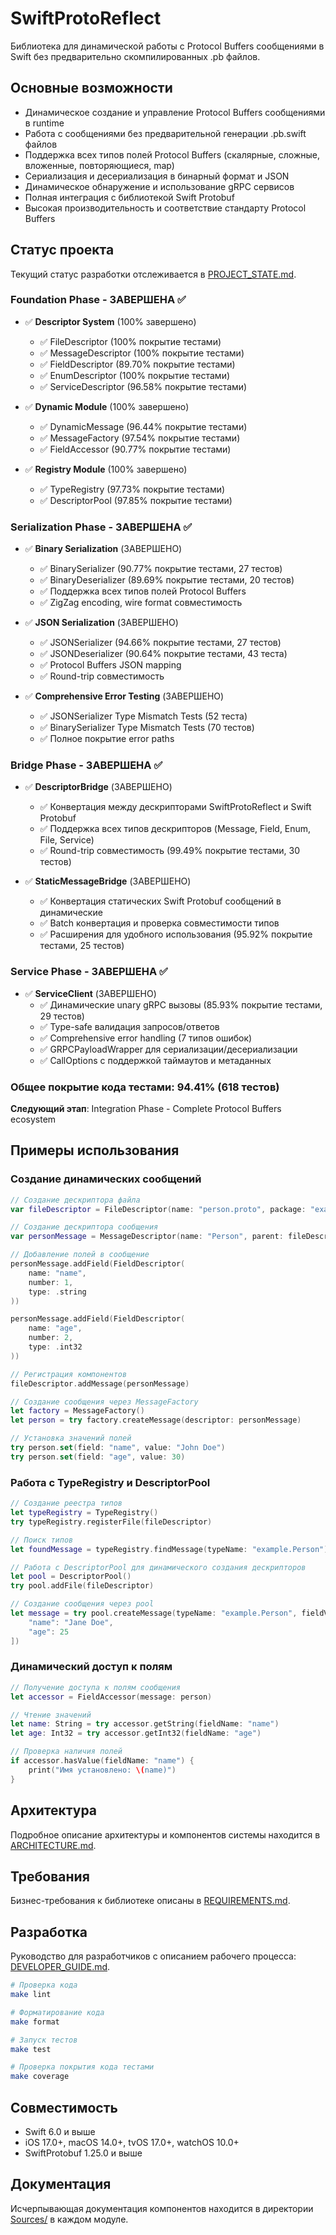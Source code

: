 # SwiftProtoReflect

Библиотека для динамической работы с Protocol Buffers сообщениями в Swift без предварительно скомпилированных .pb файлов.

## Основные возможности

- Динамическое создание и управление Protocol Buffers сообщениями в runtime
- Работа с сообщениями без предварительной генерации .pb.swift файлов
- Поддержка всех типов полей Protocol Buffers (скалярные, сложные, вложенные, повторяющиеся, map)
- Сериализация и десериализация в бинарный формат и JSON
- Динамическое обнаружение и использование gRPC сервисов
- Полная интеграция с библиотекой Swift Protobuf
- Высокая производительность и соответствие стандарту Protocol Buffers

## Статус проекта

Текущий статус разработки отслеживается в [PROJECT_STATE.md](PROJECT_STATE.md).

### Foundation Phase - ЗАВЕРШЕНА ✅

- ✅ **Descriptor System** (100% завершено)
  - ✅ FileDescriptor (100% покрытие тестами)
  - ✅ MessageDescriptor (100% покрытие тестами)
  - ✅ FieldDescriptor (89.70% покрытие тестами)
  - ✅ EnumDescriptor (100% покрытие тестами)
  - ✅ ServiceDescriptor (96.58% покрытие тестами)

- ✅ **Dynamic Module** (100% завершено)
  - ✅ DynamicMessage (96.44% покрытие тестами)
  - ✅ MessageFactory (97.54% покрытие тестами)
  - ✅ FieldAccessor (90.77% покрытие тестами)

- ✅ **Registry Module** (100% завершено)
  - ✅ TypeRegistry (97.73% покрытие тестами)
  - ✅ DescriptorPool (97.85% покрытие тестами)

### Serialization Phase - ЗАВЕРШЕНА ✅

- ✅ **Binary Serialization** (ЗАВЕРШЕНО)
  - ✅ BinarySerializer (90.77% покрытие тестами, 27 тестов)
  - ✅ BinaryDeserializer (89.69% покрытие тестами, 20 тестов)
  - ✅ Поддержка всех типов полей Protocol Buffers
  - ✅ ZigZag encoding, wire format совместимость

- ✅ **JSON Serialization** (ЗАВЕРШЕНО)
  - ✅ JSONSerializer (94.66% покрытие тестами, 27 тестов)
  - ✅ JSONDeserializer (90.64% покрытие тестами, 43 теста)
  - ✅ Protocol Buffers JSON mapping
  - ✅ Round-trip совместимость

- ✅ **Comprehensive Error Testing** (ЗАВЕРШЕНО)
  - ✅ JSONSerializer Type Mismatch Tests (52 теста)
  - ✅ BinarySerializer Type Mismatch Tests (70 тестов)
  - ✅ Полное покрытие error paths

### Bridge Phase - ЗАВЕРШЕНА ✅

- ✅ **DescriptorBridge** (ЗАВЕРШЕНО)
  - ✅ Конвертация между дескрипторами SwiftProtoReflect и Swift Protobuf
  - ✅ Поддержка всех типов дескрипторов (Message, Field, Enum, File, Service)
  - ✅ Round-trip совместимость (99.49% покрытие тестами, 30 тестов)

- ✅ **StaticMessageBridge** (ЗАВЕРШЕНО)
  - ✅ Конвертация статических Swift Protobuf сообщений в динамические
  - ✅ Batch конвертация и проверка совместимости типов
  - ✅ Расширения для удобного использования (95.92% покрытие тестами, 25 тестов)

### Service Phase - ЗАВЕРШЕНА ✅

- ✅ **ServiceClient** (ЗАВЕРШЕНО)
  - ✅ Динамические unary gRPC вызовы (85.93% покрытие тестами, 29 тестов)
  - ✅ Type-safe валидация запросов/ответов
  - ✅ Comprehensive error handling (7 типов ошибок)
  - ✅ GRPCPayloadWrapper для сериализации/десериализации
  - ✅ CallOptions с поддержкой таймаутов и метаданных

### Общее покрытие кода тестами: 94.41% (618 тестов)

**Следующий этап**: Integration Phase - Complete Protocol Buffers ecosystem

## Примеры использования

### Создание динамических сообщений

```swift
// Создание дескриптора файла
var fileDescriptor = FileDescriptor(name: "person.proto", package: "example")

// Создание дескриптора сообщения
var personMessage = MessageDescriptor(name: "Person", parent: fileDescriptor)

// Добавление полей в сообщение
personMessage.addField(FieldDescriptor(
    name: "name",
    number: 1,
    type: .string
))

personMessage.addField(FieldDescriptor(
    name: "age",
    number: 2,
    type: .int32
))

// Регистрация компонентов
fileDescriptor.addMessage(personMessage)

// Создание сообщения через MessageFactory
let factory = MessageFactory()
let person = try factory.createMessage(descriptor: personMessage)

// Установка значений полей
try person.set(field: "name", value: "John Doe")
try person.set(field: "age", value: 30)
```

### Работа с TypeRegistry и DescriptorPool

```swift
// Создание реестра типов
let typeRegistry = TypeRegistry()
try typeRegistry.registerFile(fileDescriptor)

// Поиск типов
let foundMessage = typeRegistry.findMessage(typeName: "example.Person")

// Работа с DescriptorPool для динамического создания дескрипторов
let pool = DescriptorPool()
try pool.addFile(fileDescriptor)

// Создание сообщения через pool
let message = try pool.createMessage(typeName: "example.Person", fieldValues: [
    "name": "Jane Doe",
    "age": 25
])
```

### Динамический доступ к полям

```swift
// Получение доступа к полям сообщения
let accessor = FieldAccessor(message: person)

// Чтение значений
let name: String = try accessor.getString(fieldName: "name")
let age: Int32 = try accessor.getInt32(fieldName: "age")

// Проверка наличия полей
if accessor.hasValue(fieldName: "name") {
    print("Имя установлено: \(name)")
}
```

## Архитектура

Подробное описание архитектуры и компонентов системы находится в [ARCHITECTURE.md](ARCHITECTURE.md).

## Требования

Бизнес-требования к библиотеке описаны в [REQUIREMENTS.md](REQUIREMENTS.md).

## Разработка

Руководство для разработчиков с описанием рабочего процесса: [DEVELOPER_GUIDE.md](DEVELOPER_GUIDE.md).

```bash
# Проверка кода
make lint

# Форматирование кода
make format

# Запуск тестов
make test

# Проверка покрытия кода тестами
make coverage
```

## Совместимость

- Swift 6.0 и выше
- iOS 17.0+, macOS 14.0+, tvOS 17.0+, watchOS 10.0+
- SwiftProtobuf 1.25.0 и выше

## Документация

Исчерпывающая документация компонентов находится в директории [Sources/](Sources/) в каждом модуле.
